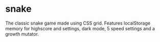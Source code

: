 # snake

The classic snake game made using CSS grid. Features localStorage memory for highscore and settings, dark mode, 5 speed settings and a growth mutator.
